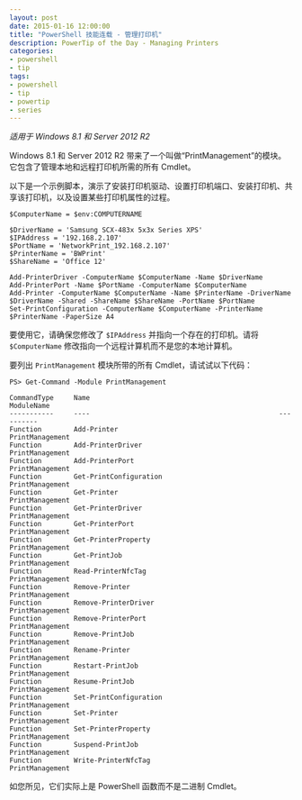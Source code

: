 ```yaml
---
layout: post
date: 2015-01-16 12:00:00
title: "PowerShell 技能连载 - 管理打印机"
description: PowerTip of the Day - Managing Printers
categories:
- powershell
- tip
tags:
- powershell
- tip
- powertip
- series
---
```

_适用于 Windows 8.1 和 Server 2012 R2_

Windows 8.1 和 Server 2012 R2 带来了一个叫做“PrintManagement”的模块。它包含了管理本地和远程打印机所需的所有 Cmdlet。

以下是一个示例脚本，演示了安装打印机驱动、设置打印机端口、安装打印机、共享该打印机，以及设置某些打印机属性的过程。

    $ComputerName = $env:COMPUTERNAME

    $DriverName = 'Samsung SCX-483x 5x3x Series XPS'
    $IPAddress = '192.168.2.107'
    $PortName = 'NetworkPrint_192.168.2.107'
    $PrinterName = 'BWPrint'
    $ShareName = 'Office 12'

    Add-PrinterDriver -ComputerName $ComputerName -Name $DriverName
    Add-PrinterPort -Name $PortName -ComputerName $ComputerName
    Add-Printer -ComputerName $ComputerName -Name $PrinterName -DriverName $DriverName -Shared -ShareName $ShareName -PortName $PortName
    Set-PrintConfiguration -ComputerName $ComputerName -PrinterName $PrinterName -PaperSize A4

要使用它，请确保您修改了 `$IPAddress` 并指向一个存在的打印机。请将 `$ComputerName` 修改指向一个远程计算机而不是您的本地计算机。

要列出 `PrintManagement` 模块所带的所有 Cmdlet，请试试以下代码：

    PS> Get-Command -Module PrintManagement

    CommandType     Name                                               ModuleName
    -----------     ----                                               ----------
    Function        Add-Printer                                        PrintManagement
    Function        Add-PrinterDriver                                  PrintManagement
    Function        Add-PrinterPort                                    PrintManagement
    Function        Get-PrintConfiguration                             PrintManagement
    Function        Get-Printer                                        PrintManagement
    Function        Get-PrinterDriver                                  PrintManagement
    Function        Get-PrinterPort                                    PrintManagement
    Function        Get-PrinterProperty                                PrintManagement
    Function        Get-PrintJob                                       PrintManagement
    Function        Read-PrinterNfcTag                                 PrintManagement
    Function        Remove-Printer                                     PrintManagement
    Function        Remove-PrinterDriver                               PrintManagement
    Function        Remove-PrinterPort                                 PrintManagement
    Function        Remove-PrintJob                                    PrintManagement
    Function        Rename-Printer                                     PrintManagement
    Function        Restart-PrintJob                                   PrintManagement
    Function        Resume-PrintJob                                    PrintManagement
    Function        Set-PrintConfiguration                             PrintManagement
    Function        Set-Printer                                        PrintManagement
    Function        Set-PrinterProperty                                PrintManagement
    Function        Suspend-PrintJob                                   PrintManagement
    Function        Write-PrinterNfcTag                                PrintManagement

如您所见，它们实际上是 PowerShell 函数而不是二进制 Cmdlet。

<!--本文国际来源：[Managing Printers](http://community.idera.com/powershell/powertips/b/tips/posts/managing-printers)-->
